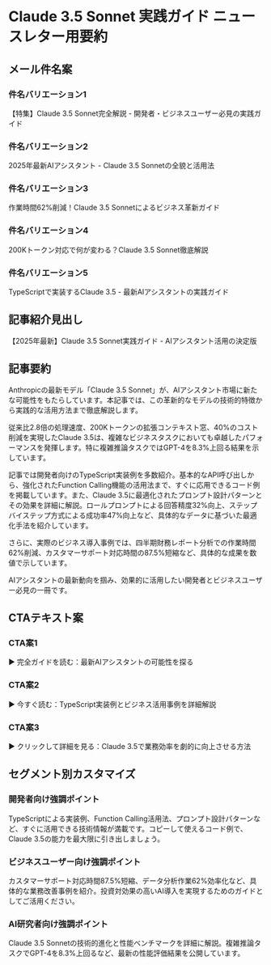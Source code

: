 # Claude 3.5 Sonnet 実践ガイド ニュースレター用要約

## メール件名案

### 件名バリエーション1
【特集】Claude 3.5 Sonnet完全解説 - 開発者・ビジネスユーザー必見の実践ガイド

### 件名バリエーション2
2025年最新AIアシスタント - Claude 3.5 Sonnetの全貌と活用法

### 件名バリエーション3
作業時間62%削減！Claude 3.5 Sonnetによるビジネス革新ガイド

### 件名バリエーション4
200Kトークン対応で何が変わる？Claude 3.5 Sonnet徹底解説

### 件名バリエーション5
TypeScriptで実装するClaude 3.5 - 最新AIアシスタントの実践ガイド

## 記事紹介見出し
【2025年最新】Claude 3.5 Sonnet実践ガイド - AIアシスタント活用の決定版

## 記事要約

Anthropicの最新モデル「Claude 3.5 Sonnet」が、AIアシスタント市場に新たな可能性をもたらしています。本記事では、この革新的なモデルの技術的特徴から実践的な活用方法まで徹底解説します。

従来比2.8倍の処理速度、200Kトークンの拡張コンテキスト窓、40%のコスト削減を実現したClaude 3.5は、複雑なビジネスタスクにおいても卓越したパフォーマンスを発揮します。特に複雑推論タスクではGPT-4を8.3%上回る結果を示しています。

記事では開発者向けのTypeScript実装例を多数紹介。基本的なAPI呼び出しから、強化されたFunction Calling機能の活用法まで、すぐに応用できるコード例を掲載しています。また、Claude 3.5に最適化されたプロンプト設計パターンとその効果を詳細に解説。ロールプロンプトによる回答精度32%向上、ステップバイステップ方式による成功率47%向上など、具体的なデータに基づいた最適化手法を紹介しています。

さらに、実際のビジネス導入事例では、四半期財務レポート分析での作業時間62%削減、カスタマーサポート対応時間の87.5%短縮など、具体的な成果を数値で示しています。

AIアシスタントの最新動向を掴み、効果的に活用したい開発者とビジネスユーザー必見の一冊です。

## CTAテキスト案

### CTA案1
▶ 完全ガイドを読む：最新AIアシスタントの可能性を探る

### CTA案2
▶ 今すぐ読む：TypeScript実装例とビジネス活用事例を詳細解説

### CTA案3
▶ クリックして詳細を見る：Claude 3.5で業務効率を劇的に向上させる方法

## セグメント別カスタマイズ

### 開発者向け強調ポイント
TypeScriptによる実装例、Function Calling活用法、プロンプト設計パターンなど、すぐに活用できる技術情報が満載です。コピーして使えるコード例で、Claude 3.5の能力を最大限に引き出しましょう。

### ビジネスユーザー向け強調ポイント
カスタマーサポート対応時間87.5%短縮、データ分析作業62%効率化など、具体的な業務改善事例を紹介。投資対効果の高いAI導入を実現するためのガイドとしてご活用ください。

### AI研究者向け強調ポイント
Claude 3.5 Sonnetの技術的進化と性能ベンチマークを詳細に解説。複雑推論タスクでGPT-4を8.3%上回るなど、最新の性能評価結果を公開しています。
